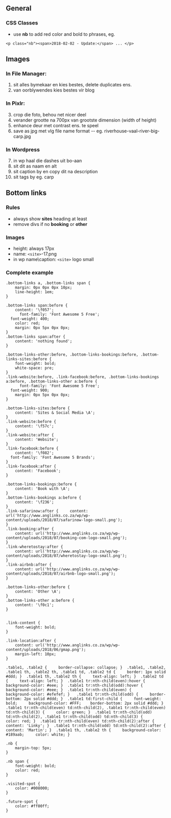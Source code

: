 ## General
### CSS Classes
* use **nb** to add red color and bold to phrases, eg.
```
<p class="nb"><span>2018-02-02 - Update:</span> ... </p>
```

## Images
### In File Manager:
1. sit alles bymekaar en kies bestes, delete duplicates ens.
2. van oorblywendes kies bestes vir blog

### In Pixlr: 
3. crop die foto, behou net nicer deel
4. verander grootte na 700px van grootste dimension (width of height)
5. enhance deur met contrast ens. te speel
6. save as jpg met vlg file name format 
   <plek>-<water>-<beskrywing> 
   eg. riverhouse-vaal-river-big-carp.jpg

### In Wordpress
7. in wp haal die dashes uit bo-aan 
8. sit dit as naam en alt
9. sit caption by en copy dit na description
10. sit tags by eg. carp


## Bottom links
### Rules
* always show **sites** heading at least
* remove divs if no **booking** or **other**
### Images
* height: always 17px
* name: `<site>`-17.png
* in wp name\caption: `<site>` logo small

### Complete example
```
.bottom-links a, .bottom-links span { 	
	margin: 0px 0px 0px 10px; 
	line-height: 1em;
} 

.bottom-links span:before { 	
	content: '\f057';
	  font-family: 'Font Awesome 5 Free';
  font-weight: 400;
	color: red;
	margin: 0px 5px 0px 0px;
} 
.bottom-links span:after { 	
	content: 'nothing found';
} 

.bottom-links-other:before, .bottom-links-bookings:before, .bottom-links-sites:before {
	font-weight: bold;
	white-space: pre;
}
.link-website:before, .link-facebook:before, .bottom-links-bookings a:before, .bottom-links-other a:before {
	  font-family: 'Font Awesome 5 Free';
  font-weight: 900;
	margin: 0px 5px 0px 0px;
}

.bottom-links-sites:before {
	content: 'Sites & Social Media \A';
}
.link-website:before { 	
	content: '\f57c';
}
.link-website:after { 	
	content: 'Website';
}
.link-facebook:before { 	
	content: '\f082';
  font-family: 'Font Awesome 5 Brands';
}
.link-facebook:after { 	
	content: 'Facebook';
}

.bottom-links-bookings:before {
	content: 'Book with \A';
}
.bottom-links-bookings a:before {
	content: '\f236';
}
.link-safarinow:after { 	content: url('http://www.anglinks.co.za/wp/wp-content/uploads/2018/07/safarinow-logo-small.png'); 	
} 
.link-booking:after { 	
	content: url('http://www.anglinks.co.za/wp/wp-content/uploads/2018/07/booking-com-logo-small.png'); 	
}  
.link-wheretostay:after { 	
	content: url('http://www.anglinks.co.za/wp/wp-content/uploads/2018/07/wheretostay-logo-small.png'); 	
}  
.link-airbnb:after { 	
	content: url('http://www.anglinks.co.za/wp/wp-content/uploads/2018/07/airbnb-logo-small.png'); 
}  

.bottom-links-other:before {
	content: 'Other \A';
}
.bottom-links-other a:before {
	content: '\f0c1';
}


.link-content { 	
	font-weight: bold; 
}  

.link-location:after { 	
	content: url('http://www.anglinks.co.za/wp/wp-content/uploads/2018/06/gmap.png'); 	
	margin-left: 10px; 
}  

.table1, .table2 {     border-collapse: collapse; }  .table1, .table2, .table1 th, .table2 th, .table1 td, .table2 td {     border: 1px solid #ddd; }  .table1 th, .table2 th {     text-align: left; }  .table2 td {     text-align: left; }  .table1 tr:nth-child(even):hover { 	background-color: #eee; }  .table1 tr:nth-child(odd):hover { 	background-color: #eee; }  .table1 tr:nth-child(even) { 	background-color: #efefef; }   .table1 tr:nth-child(odd) {     border-bottom: 2px solid #ddd; }  .table1 td:first-child {     font-weight: bold;     background-color: #FFF; 	border-bottom: 2px solid #ddd; }  .table1 tr:nth-child(even) td:nth-child(2), .table1 tr:nth-child(even) td:nth-child(3) {     color: green; }  .table1 tr:nth-child(odd) td:nth-child(2), .table1 tr:nth-child(odd) td:nth-child(3) {     color: red; }  .table1 tr:nth-child(even) td:nth-child(2):after {     content: 'Linky'; }  .table1 tr:nth-child(odd) td:nth-child(2):after {     content: 'Martin'; }  .table1 th, .table2 th {     background-color: #189aab;     color: white; }

.nb {
	margin-top: 5px;	
}

.nb span {
	font-weight: bold;
	color: red;
}

.visited-spot {
	color: #008000;
}

.future-spot {
	color: #ff00ff;
}


```
